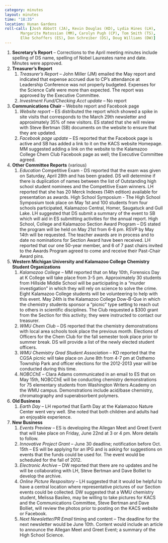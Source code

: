 ```yaml
---
category: minutes
layout: minutes
time: "18:35"
location: Hunan Gardens
roll-call: [Josh Abbott (JA), Kevin Douglas (KD), Lydia Hines (LH),
	   Margarite Matossian (MM), Carolyn Pugh (CP), Tom Smith (TS),
	   Elke Schoffers (ES), Don Schreiber (DS), Doug Williams (DW)]
---
```


1. **Secretary’s Report** – Corrections to the April meeting minutes include spelling of DS name, spelling of Nobel Laureates name and date. Minutes were approved.
2. **Treasurer’s Report**
   1. *Treasurer’s Report* – John Miller (JM) emailed the May report and indicated that expense accrued due to CP’s attendance at Leadership Conference was not properly budgeted. Expenses for the Science Café were more than expected. The report was approved by the Executive Committee.
   2. *Investment Fund/Checking Acct update* – No report
3. **Communications Chair** – Website report and Facebook page
   1. *Website report* – ES distributed the report which showed a spike in site visits that corresponds to the March 29th newsletter and approximately 35% of new visitors. ES stated that she will review with Steve Bertman (SB) documents on the website to ensure that they are updated.
   2. *Facebook page update* – ES reported that the Facebook page is active and SB has added a link to it on the KACS website Homepage. MM suggested adding a link on the website to the Kalamazoo College Chem Club Facebook page as well; the Executive Committee agreed.
4. **Other Committee Reports** (various)
   1. *Education* Competitive Exam - DS reported that the exam was given on Saturday, April 28th and has been graded. DS will determine if there is duplication of names between the list of Outstanding high school student nominees and the Competitive Exam winners. LH reported that she has 20 Merck Indexes (14th edition) available for presentation as awards. High School Symposium - The High School Symposium took place on May 1st and 100 students from four schools participated, Kalamazoo Central, Homer, Saugatuck and Gull Lake. LH suggested that DS submit a summary of the event to SB which will aid in ES submitting activities for the annual report. High School, College and Kalamazoo Section Award Program – DS stated the program will be held on May 21st from 6-8 pm. RSVP by May 14th will be requested. The teacher awards are in process and to date no nominations for Section Award have been received. LH reported that our one 50-year member, and 6 of 7 past chairs invited to the Awards Program agreed to come and receive their Past-Chair Award pins.
5. **Western Michigan University and Kalamazoo College Chemistry Student Organizations**
   1. *Kalamazoo College* – MM reported that on May 10th, Forensics Day at K College will take place from 3-5 pm. Approximately 30 students from Hillside Middle School will be participating in a “murder investigation” in which they will rely on science to solve the crime. Eight Kalamazoo College students will be volunteering to help with this event. May 24th is the Kalamazoo College Dow-B-Que in which the chemistry students sponsor a “picnic” type setting to reach out to others in scientific disciplines. The Club requested a $300 grant from the Section for this activity; they were instructed to contact our treasurer.
   2. *WMU Chem Club* – DS reported that the chemistry demonstrations with local area schools took place the previous month. Elections of Officers for the Chem Club for the fall semester took place prior to summer break. DS will provide a list of the newly elected student officers.
   3. *WMU Chemistry Grad Student Association* – KD reported that the CGSA picnic will take place on June 8th from 4-7 pm at Osthemo Township Park and officer elections for the 2012-2013 year will be conducted during this time.
   4. *NOBCChE* – Clara Adams communicated in an email to ES that on May 15th, NOBCChE will be conducting chemistry demonstrations for 75 elementary students from Washington Writers Academy on the WMU campus. Demonstrations include acid/base chemistry, chromatography and superabsorbent polymers.
6. **Old Business**
   1. *Earth Day* – LH reported that Earth Day at the Kalamazoo Nature Center went very well. She noted that both children and adults had an enjoyable experience.
7. **New Business**
   1. *Events* Preview – ES is developing the Allegan Meet and Greet Event that will take place on Friday, June 22nd at 3 or 4 pm. More details to follow.
   2. *Innovative Project Grant* – June 30 deadline; notification before Oct. 15th – ES will be applying for an IPG and is asking for suggestions on events that the funds could be used for. The event would be scheduled for the fall of 2012.
   3. *Electronic Archive* – DW reported that there are no updates and he will be collaborating with LH, Steve Bertman and Dave Bolliet to develop the archive.
   4. *Online Picture Respository* – LH suggested that it would be helpful to have a central location where representative pictures of our Section events could be collected. DW suggested that a WMU chemistry student, Melissa Basileo, may be willing to take pictures for KACS and the Communications Committee, Steve Bertman and Dave Bolliet, will review the photos prior to posting on the KACS website or Facebook.
   5. *Next Newsletter/PR Email* timing and content – The deadline for the next newsletter would be June 10th. Content would include an article to announce the Allegan Meet and Greet Event; a summary of the High School Science.
